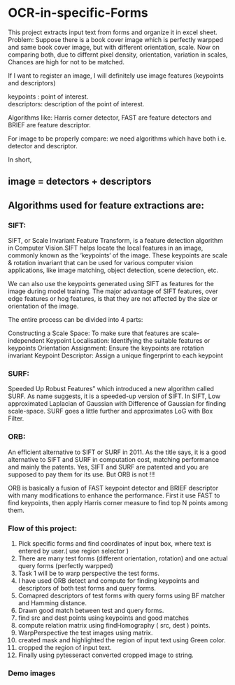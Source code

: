 # OCR-in-specific-Forms

This project extracts input text from forms and organize it in excel sheet.
<br>
Problem: Suppose there is a book cover image which is perfectly warpped and same book cover image, but with different orientation, scale. Now on comparing both, due to differnt pixel density, orientation, variation in scales, Chances are high for not to be matched.<br>

If I want to register an image, I will definitely use image features (keypoints and descriptors) <br>

keypoints : point of interest.<br>
descriptors: description of the point of interest.<br>

Algorithms like: Harris corner detector, FAST are feature detectors and BRIEF are feature descriptor.<br>

For image to be properly compare: we need algorithms which have both i.e. detector and descriptor.<br>

In short,
## image = detectors + descriptors

## Algorithms used for feature extractions are:

### SIFT:

SIFT, or Scale Invariant Feature Transform, is a feature detection algorithm in Computer Vision.SIFT helps locate the local features in an image, commonly known as the ‘keypoints‘ of the image. These keypoints are scale & rotation invariant that can be used for various computer vision applications, like image matching, object detection, scene detection, etc.

We can also use the keypoints generated using SIFT as features for the image during model training. The major advantage of SIFT features, over edge features or hog features, is that they are not affected by the size or orientation of the image.

The entire process can be divided into 4 parts:

Constructing a Scale Space: To make sure that features are scale-independent
Keypoint Localisation: Identifying the suitable features or keypoints
Orientation Assignment: Ensure the keypoints are rotation invariant
Keypoint Descriptor: Assign a unique fingerprint to each keypoint

### SURF:

Speeded Up Robust Features” which introduced a new algorithm called SURF. As name suggests, it is a speeded-up version of SIFT.
In SIFT, Low approximated Laplacian of Gaussian with Difference of Gaussian for finding scale-space. SURF goes a little further and approximates LoG with Box Filter.

### ORB:

An efficient alternative to SIFT or SURF in 2011. As the title says, it is a good alternative to SIFT and SURF in computation cost, matching performance and mainly the patents. Yes, SIFT and SURF are patented and you are supposed to pay them for its use. But ORB is not !!!

ORB is basically a fusion of FAST keypoint detector and BRIEF descriptor with many modifications to enhance the performance. First it use FAST to find keypoints, then apply Harris corner measure to find top N points among them. 


### Flow of this project:

1. Pick specific forms and find coordinates of input box, where text is entered by user.( use region selector )
2. There are many test forms (different orientation, rotation) and one actual query forms (perfectly warpped)
3. Task 1 will be to warp perspective the test forms.
4. I have used ORB detect and compute for finding keypoints and descriptors of both test forms and query forms.
5. Comapred descriptors of test forms with query forms using BF matcher and Hamming distance.
6. Drawn good match between test and query forms.
7. find src and dest points using keypoints and good matches
8. compute relation matrix using findHomography ( src, dest ) points.
9. WarpPerspective the test images using matrix.
10. created mask and highlighted the region of input text using Green color.
11. cropped the region of input text.
12. Finally using pytesseract converted cropped image to string.

### Demo images





